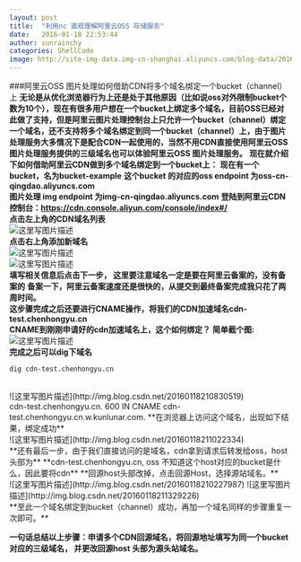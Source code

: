```yaml
---
layout: post
title:  "利用nc 直观理解阿里云OSS 存储服务"
date:   2016-01-18 22:53:44
author: sunrainchy
categories: ShellCode
image: http://site-img-data.img-cn-shanghai.aliyuncs.com/blog-data/2016.01.18/aliyun.jpg@600w_600h
---
```

###阿里云OSS 图片处理如何借助CDN将多个域名绑定一个bucket（channel）上
**无论是从优化浏览器行为上还是处于其他原因（比如说oss对外限制bucket个数为10个），现在有很多用户想在一个bucket上绑定多个域名，目前OSS已经对此做了支持，但是阿里云图片处理控制台上只允许一个bucket（channel）绑定一个域名，还不支持将多个域名绑定到同一个bucket（channel）上，由于图片处理服务大多情况下是配合CDN一起使用的，当然不用CDN直接使用阿里云OSS 图片处理服务提供的三级域名也可以体验阿里云OSS 图片处理服务。**
**现在就介绍下如何借助阿里云CDN做到多个域名绑定到一个bucket上：**
**现在有一个bucket，名为bucket-example**
**这个bucket 的对应的oss endpoint 为oss-cn-qingdao.aliyuncs.com**     
**图片处理 img endpoint 为img-cn-qingdao.aliyuncs.com**
**登陆到阿里云CDN控制台：https://cdn.console.aliyun.com/console/index#/**
<br>
**点击左上角的CDN域名列表**
<br>
![这里写图片描述](http://img.blog.csdn.net/20160118205117218)
<br>
**点击右上角添加新域名**
<br>
![这里写图片描述](http://img.blog.csdn.net/20160118205310249)
<br>
![这里写图片描述](http://img.blog.csdn.net/20160118205725951)
<br>
**填写相关信息后点击下一步， 这里要注意域名一定是要在阿里云备案的，没有备案的**
**备案一下，阿里云备案速度还是很快的，从提交到最终备案完成我只花了两周时间。**
<br>
**这步骤完成之后还要进行CNAME操作，将我们的CDN加速域名cdn-test.chenhongyu.cn**
<br>
**CNAME到刚刚申请好的cdn加速域名上，这个如何绑定？**
**简单截个图:**
<br>
![这里写图片描述](http://img.blog.csdn.net/20160118210508619)
<br>
**完成之后可以dig下域名**
<br>
```
dig cdn-test.chenhongyu.cn
```
<br>
![这里写图片描述](http://img.blog.csdn.net/20160118210830519)
<br>
cdn-test.chenhongyu.cn.   600   IN   CNAME   cdn-test.chenhongyu.cn.w.kunlunar.com.
**在浏览器上访问这个域名，出现如下结果，绑定成功**
<br>
![这里写图片描述](http://img.blog.csdn.net/20160118211022334)
<br>
**还有最后一步，由于我们直接访问的是域名，cdn拿到请求后转发给oss，host头部为**
**cdn-test.chenhongyu.cn, oss 不知道这个host对应的bucket是什么，因此要将cdn**
**回源host头部改掉，点击回源Host，选择源站域名。**
<br>
![这里写图片描述](http://img.blog.csdn.net/20160118210227987)
![这里写图片描述](http://img.blog.csdn.net/20160118211329226)
<br>
**至此一个域名绑定到bucket（channel）成功，再加一个域名同样的步骤重复一次即可。**

**一句话总结以上步骤：申请多个CDN回源域名，将回源地址填写为同一个bucket对应的三级域名，
并更改回源host 头部为源头站域名。**
